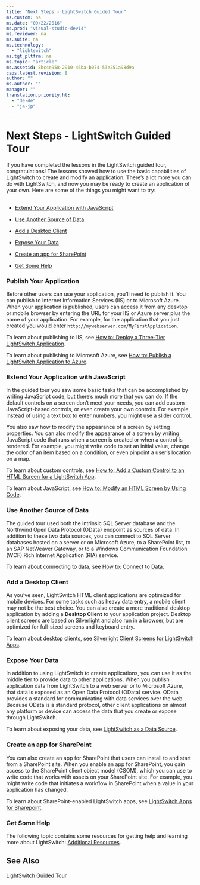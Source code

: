 ```yaml
---
title: "Next Steps - LightSwitch Guided Tour"
ms.custom: na
ms.date: "09/22/2016"
ms.prod: "visual-studio-dev14"
ms.reviewer: na
ms.suite: na
ms.technology: 
  - "lightswitch"
ms.tgt_pltfrm: na
ms.topic: "article"
ms.assetid: 8bc4e958-2910-46ba-b074-53e251a98d9a
caps.latest.revision: 8
author: ""
ms.author: ""
manager: ""
translation.priority.ht: 
  - "de-de"
  - "ja-jp"
---
```

# Next Steps - LightSwitch Guided Tour
If you have completed the lessons in the LightSwitch guided tour, congratulations! The lessons showed how to use the basic capabilities of LightSwitch to create and modify an application. There’s a lot more you can do with LightSwitch, and now you may be ready to create an application of your own. Here are some of the things you might want to try:  
  
##  <a name="publish"></a>   
-   [Extend Your Application with JavaScript](../vs140/next-steps---lightswitch-guided-tour.md#extend)  
  
-   [Use Another Source of Data](../vs140/next-steps---lightswitch-guided-tour.md#data)  
  
-   [Add a Desktop Client](../vs140/next-steps---lightswitch-guided-tour.md#client)  
  
-   [Expose Your Data](../vs140/next-steps---lightswitch-guided-tour.md#expose)  
  
-   [Create an app for SharePoint](../vs140/next-steps---lightswitch-guided-tour.md#app)  
  
-   [Get Some Help](../vs140/next-steps---lightswitch-guided-tour.md#help)  
  
### Publish Your Application  
 Before other users can use your application, you’ll need to publish it. You can publish to Internet Information Services (IIS) or to Microsoft Azure. When your application is published, users can access it from any desktop or mobile browser by entering the URL for your IIS or Azure server plus the name of your application. For example, for the application that you just created you would enter `http://mywebserver.com/MyFirstApplication`.  
  
 To learn about publishing to IIS, see [How to: Deploy a Three-Tier LightSwitch Application](../vs140/how-to--deploy-a-three-tier-lightswitch-application.md).  
  
 To learn about publishing to Microsoft Azure, see [How to: Publish a LightSwitch Application to Azure](http://msdn.microsoft.com/en-us/library/jj131261.aspx).  
  
###  <a name="extend"></a> Extend Your Application with JavaScript  
 In the guided tour you saw some basic tasks that can be accomplished by writing JavaScript code, but there’s much more that you can do. If the default controls on a screen don’t meet your needs, you can add custom JavaScript-based controls, or even create your own controls. For example, instead of using a text box to enter numbers, you might use a slider control.  
  
 You also saw how to modify the appearance of a screen by setting properties. You can also modify the appearance of a screen by writing JavaScript code that runs when a screen is created or when a control is rendered. For example, you might write code to set an initial value, change the color of an item based on a condition, or even pinpoint a user’s location on a map.  
  
 To learn about custom controls, see [How to: Add a Custom Control to an HTML Screen for a LightSwitch App](../vs140/how-to--add-a-custom-control-to-an-html-screen-for-a-lightswitch-app.md).  
  
 To learn about JavaScript, see [How to: Modify an HTML Screen by Using Code](../vs140/how-to--modify-an-html-screen-by-using-code.md).  
  
###  <a name="data"></a> Use Another Source of Data  
 The guided tour used both the intrinsic SQL Server database and the Northwind Open Data Protocol (OData) endpoint as sources of data. In addition to these two data sources, you can connect to SQL Server databases hosted on a server or on Microsoft Azure, to a SharePoint list, to an SAP NetWeaver Gateway, or to a Windows Communication Foundation (WCF) Rich Internet Application (RIA) service.  
  
 To learn about connecting to data, see [How to: Connect to Data](../vs140/how-to--connect-to-data.md).  
  
###  <a name="client"></a> Add a Desktop Client  
 As you’ve seen, LightSwitch HTML client applications are optimized for mobile devices. For some tasks such as heavy data entry, a mobile client may not be the best choice. You can also create a more traditional desktop application by adding a **Desktop Client** to your application project. Desktop client screens are based on Silverlight and also run in a browser, but are optimized for full-sized screens and keyboard entry.  
  
 To learn about desktop clients, see [Silverlight Client Screens for LightSwitch Apps](../vs140/silverlight-client-screens-for-lightswitch-apps.md).  
  
###  <a name="expose"></a> Expose Your Data  
 In addition to using LightSwitch to create applications, you can use it as the middle tier to provide data to other applications. When you publish application data from LightSwitch to a web server or to Microsoft Azure, that data is exposed as an Open Data Protocol (OData) service. OData provides a standard for communicating with data services over the web. Because OData is a standard protocol, other client applications on almost any platform or device can access the data that you create or expose through LightSwitch.  
  
 To learn about exposing your data, see [LightSwitch as a Data Source](../vs140/lightswitch-as-a-data-source.md).  
  
###  <a name="app"></a> Create an app for SharePoint  
 You can also create an app for SharePoint that users can install to and start from a SharePoint site. When you enable an app for SharePoint, you gain access to the SharePoint client object model (CSOM), which you can use to write code that works with assets on your SharePoint site. For example, you might write code that initiates a workflow in SharePoint when a value in your application has changed.  
  
 To learn about SharePoint-enabled LightSwitch apps, see [LightSwitch Apps for Sharepoint](../vs140/lightswitch-apps-for-sharepoint.md).  
  
###  <a name="help"></a> Get Some Help  
 The following topic contains some resources for getting help and learning more about LightSwitch: [Additional Resources](../vs140/additional-resources-for-developing-lightswitch-applications.md).  
  
## See Also  
 [LightSwitch Guided Tour](../vs140/lightswitch-guided-tour.md)